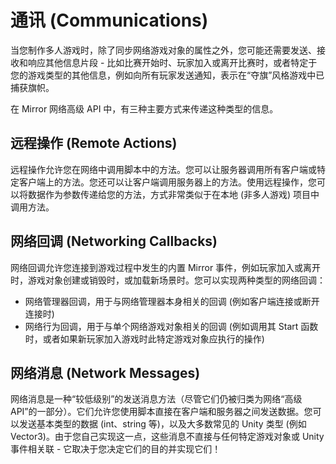 # 通讯 (Communications)

当您制作多人游戏时，除了同步网络游戏对象的属性之外，您可能还需要发送、接收和响应其他信息片段 - 比如比赛开始时、玩家加入或离开比赛时，或者特定于您的游戏类型的其他信息，例如向所有玩家发送通知，表示在“夺旗”风格游戏中已捕获旗帜。

在 Mirror 网络高级 API 中，有三种主要方式来传递这种类型的信息。

## 远程操作 (Remote Actions) <a href="#remote-actions" id="remote-actions"></a>

远程操作允许您在网络中调用脚本中的方法。您可以让服务器调用所有客户端或特定客户端上的方法。您还可以让客户端调用服务器上的方法。使用远程操作，您可以将数据作为参数传递给您的方法，方式非常类似于在本地 (非多人游戏) 项目中调用方法。

## 网络回调 (Networking Callbacks) <a href="#networking-callbacks" id="networking-callbacks"></a>

网络回调允许您连接到游戏过程中发生的内置 Mirror 事件，例如玩家加入或离开时，游戏对象创建或销毁时，或加载新场景时。您可以实现两种类型的网络回调：

- 网络管理器回调，用于与网络管理器本身相关的回调 (例如客户端连接或断开连接时)
- 网络行为回调，用于与单个网络游戏对象相关的回调 (例如调用其 Start 函数时，或者如果新玩家加入游戏时此特定游戏对象应执行的操作)

## 网络消息 (Network Messages) <a href="#network-messages" id="network-messages"></a>

网络消息是一种“较低级别”的发送消息方法（尽管它们仍被归类为网络“高级 API”的一部分）。它们允许您使用脚本直接在客户端和服务器之间发送数据。您可以发送基本类型的数据 (int、string 等)，以及大多数常见的 Unity 类型 (例如 Vector3)。由于您自己实现这一点，这些消息不直接与任何特定游戏对象或 Unity 事件相关联 - 它取决于您决定它们的目的并实现它们！
